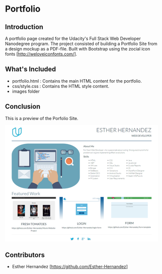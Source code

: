 # Portfolio

## Introduction

A portfolio page created for the Udacity's Full Stack Web Developer Nanodegree program. The project consisted of building a Portfolio Site from a design mockup as a PDF-file. Built with Bootstrap using the zocial icon fonts [http://weloveiconfonts.com/].

## What's Included

- portfolio.html : Contains the main HTML content for the portfolio.
- css/style.css : Contains the HTML style content.
- images folder
  
## Conclusion

This is a preview of the Porfolio Site.

![alt text](https://github.com/Esther-Hernandez/portfolio/blob/master/portfolio.png "Portfolio Preview")

## Contributors

  * Esther Hernandez [https://github.com/Esther-Hernandez]
